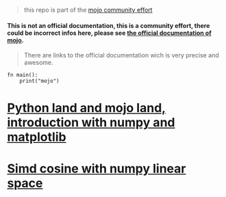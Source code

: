 > this repo is part of the [mojo community effort](https://github.com/Lynet101/Mojo_community-lib)
 
#### This is not an official documentation, this is a community effort, there could be incorrect infos here, please see [the official documentation of mojo](https://docs.modular.com/mojo/).
> There are links to the official documentation wich is very precise and awesome.


```
fn main():
    print("mojo")
```

# [Python land and mojo land, introduction with numpy and matplotlib](./Python_land_and_mojo_land__introduction_with_numpy_and_matplotlib.md)
# [Simd cosine with numpy linear space](./Next%20steps/python_mojo_numpy_simd_cosine.md)
